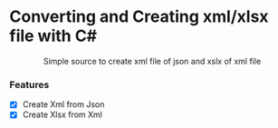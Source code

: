 # Converting and Creating xml/xlsx file with C#

<p align="center">Simple source to create xml file of json and xslx of xml file </p>

### Features

- [x] Create Xml from Json
- [x] Create Xlsx from Xml
